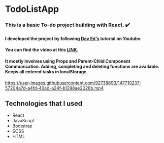 # TodoListApp

### This is a basic To-do project building with React. ✔️
#### I developed the project by following [Dev Ed's](https://github.com/developedbyed) tutorial on Youtube. 
#### You can find the video at this [LINK](https://www.youtube.com/watch?v=pCA4qpQDZD8&t=4224s).
#### It mostly involves using Props and Parent-Child Component Communication. Adding, completing and deleting functions are available. Keeps all entered tasks in localStorage. 

https://user-images.githubusercontent.com/92738893/147710237-57204a7d-a4fd-40ad-a34f-b1298ae2026b.mp4

## Technologies that I used
- React
- JavaScript
- Bootstrap
- SCSS
- HTML



